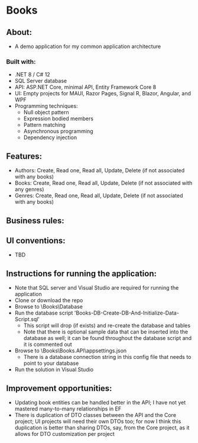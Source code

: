 # Books

## About:
- A demo application for my common application architecture

### Built with:
- .NET 8 / C# 12
- SQL Server database
- API: ASP.NET Core, minimal API, Entity Framework Core 8
- UI: Empty projects for MAUI, Razor Pages, Signal R, Blazor, Angular, and WPF
- Programming techniques:
	- Null object pattern
	- Expression bodied members
	- Pattern matching
	- Asynchronous programming
	- Dependency injection

## Features:
- Authors: Create, Read one, Read all, Update, Delete (if not associated with any books)
- Books: Create, Read one, Read all, Update, Delete (if not associated with any genres)
- Genres: Create, Read one, Read all, Update, Delete (if not associated with any books)

## Business rules:
## UI conventions:
- TBD

## Instructions for running the application:
- Note that SQL server and Visual Studio are required for running the application
- Clone or download the repo
- Browse to \Books\Database
- Run the database script 'Books-DB-Create-DB-And-Initialize-Data-Script.sql'
	- This script will drop (if exists) and re-create the database and tables
	- Note that there is optional sample data that can be inserted into the database as well; it can be found throughout the database script and it is commented out
- Browse to \Books\Books.API\appsettings.json
	- There is a database connection string in this config file that needs to point to your database
- Run the solution in Visual Studio

## Improvement opportunities:
- Updating book entities can be handled better in the API; I have not yet mastered many-to-many relationships in EF
- There is duplication of DTO classes between the API and the Core project; UI projects will need their own DTOs too; for now I think this duplication is better than sharing DTOs, say, from the Core project, as it allows for DTO customization per project